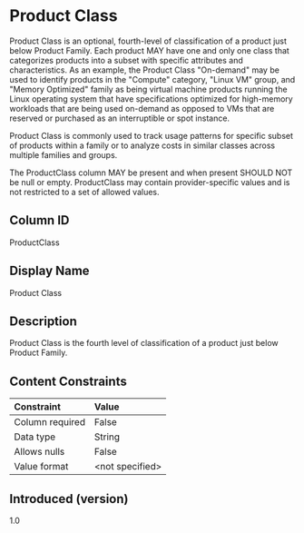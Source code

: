 # Product Class

Product Class is an optional, fourth-level of classification of a product just below Product Family. Each product MAY have one and only one class that categorizes products into a subset with specific attributes and characteristics. As an example, the Product Class "On-demand" may be used to identify products in the "Compute" category, "Linux VM" group, and "Memory Optimized" family as being virtual machine products running the Linux operating system that have specifications optimized for high-memory workloads that are being used on-demand as opposed to VMs that are reserved or purchased as an interruptible or spot instance.

Product Class is commonly used to track usage patterns for specific subset of products within a family or to analyze costs in similar classes across multiple families and groups.

The ProductClass column MAY be present and when present SHOULD NOT be null or empty. ProductClass may contain provider-specific values and is not restricted to a set of allowed values.

## Column ID

ProductClass

## Display Name

Product Class

## Description

Product Class is the fourth level of classification of a product just below Product Family.

## Content Constraints

| Constraint      | Value            |
| :-------------- | :--------------- |
| Column required | False            |
| Data type       | String           |
| Allows nulls    | False            |
| Value format    | \<not specified> |

## Introduced (version)

1.0
